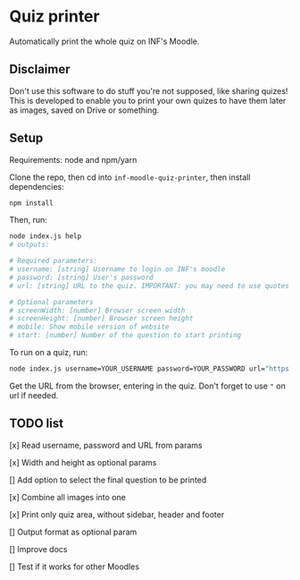 # Quiz printer

Automatically print the whole quiz on INF's Moodle.

## Disclaimer

Don't use this software to do stuff you're not supposed, like sharing quizes!
This is developed to enable you to print your own quizes to have them later as images, saved on Drive or something.

## Setup

Requirements: node and npm/yarn

Clone the repo, then cd into `inf-moodle-quiz-printer`, then install dependencies:

```bash
npm install
```

Then, run:

```bash
node index.js help
# outputs:

# Required parameters:
# username: [string] Username to login on INF's moodle
# password: [string] User's password
# url: [string] URL to the quiz. IMPORTANT: you may need to use quotes (") around this parameter, since it includes & signs!

# Optional parameters
# screenWidth: [number] Browser screen width
# screenHeight: [number] Browser screen height
# mobile: Show mobile version of website
# start: [number] Number of the question to start printing
```

To run on a quiz, run:

```bash
node index.js username=YOUR_USERNAME password=YOUR_PASSWORD url="https://moodle.inf.ufrgs.br/mod/quiz/summary.php?attempt=XXXXXX&cmid=YYYY"
```

Get the URL from the browser, entering in the quiz.
Don't forget to use `"` on url if needed.

## TODO list

[x] Read username, password and URL from params

[x] Width and height as optional params

[] Add option to select the final question to be printed

[x] Combine all images into one

[x] Print only quiz area, without sidebar, header and footer

[] Output format as optional param

[] Improve docs

[] Test if it works for other Moodles
